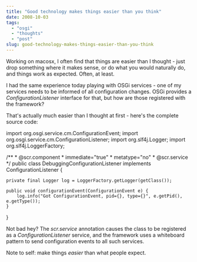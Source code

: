 ```yaml
---
title: "Good technology makes things easier than you think"
date: 2008-10-03
tags: 
  - "osgi"
  - "thoughts"
  - "post"
slug: good-technology-makes-things-easier-than-you-think
---
```


Working on macosx, I often find that things are easier than I thought - just drop something where it makes sense, or do what you would naturally do, and things work as expected. Often, at least.

I had the same experience today playing with OSGi services - one of my services needs to be informed of all configuration changes. OSGi provides a _ConfigurationListener_ interface for that, but how are those registered with the framework?

That's actually much easier than I thought at first - here's the complete source code:

import org.osgi.service.cm.ConfigurationEvent;
import org.osgi.service.cm.ConfigurationListener;
import org.slf4j.Logger;
import org.slf4j.LoggerFactory;

/\*\*
 \*  @scr.component 
 \*      immediate="true"
 \*      metatype="no"
 \*  @scr.service
 \*/
public class DebuggingConfigurationListener implements ConfigurationListener {

	private final Logger log = LoggerFactory.getLogger(getClass());	
	
	public void configurationEvent(ConfigurationEvent e) {
		log.info("Got ConfigurationEvent, pid={}, type={}", e.getPid(), e.getType());
	}

}

Not bad hey? The _scr.service_ annotation causes the class to be registered as a _ConfigurationListener_ service, and the framework uses a whiteboard pattern to send configuration events to all such services.

Note to self: make things _easier_ than what people expect.
